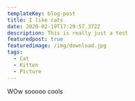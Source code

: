 ```yaml
---
templateKey: blog-post
title: I like cats
date: 2020-02-19T17:29:57.372Z
description: This is really just a test
featuredpost: true
featuredimage: /img/download.jpg
tags:
  - Cat
  - Kitten
  - Picture
---
```

WOw sooooo cools
